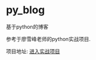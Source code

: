 # py_blog
基于python的博客


参考于廖雪峰老师的python实战项目.

项目地址: [进入实战项目](https://www.liaoxuefeng.com/wiki/0014316089557264a6b348958f449949df42a6d3a2e542c000/001432170876125c96f6cc10717484baea0c6da9bee2be4000)

